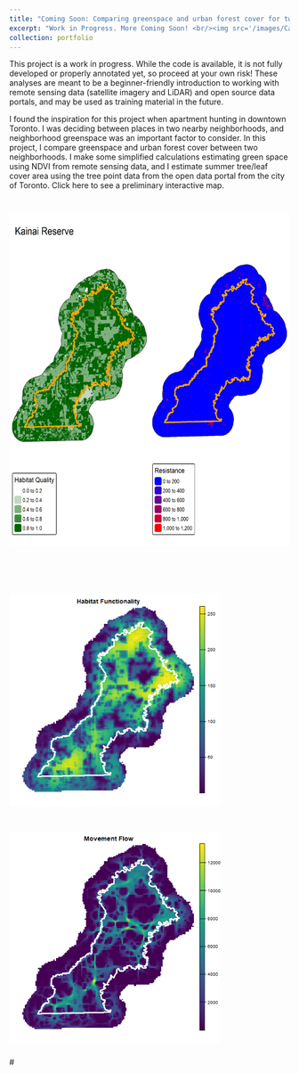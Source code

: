 ```yaml
---
title: "Coming Soon: Comparing greenspace and urban forest cover for two Toronto neighborhoods"
excerpt: "Work in Progress. More Coming Soon! <br/><img src='/images/Canopy_compare.png' alt='Map comparing urban canopy cover' width='280' height='280'>"
collection: portfolio
---
```


This project is a work in progress. While the code is available, it is not fully developed or properly annotated yet, so proceed at your own risk! These analyses are meant to be a beginner-friendly introduction to working with remote sensing data (satellite imagery and LiDAR) and open source data portals, and may be used as training material in the future.

I found the inspiration for this project when apartment hunting in downtown Toronto. I was deciding between places in two nearby neighborhoods, and neighborhood greenspace was an important factor to consider. In this project, I compare greenspace and urban forest cover between two neighborhoods. I make some simplified calculations estimating green space using NDVI from remote sensing data, and I estimate summer tree/leaf cover area using the tree point data from the open data portal from the city of Toronto. Click here to see a preliminary interactive map.

# <img src='/images/maps_QandR_25m.png' alt='QandRMapImageSmaller' width='600' height='600'>

# <div style="display: flex; gap: 10px;">
#  <img src='/images/Habitat_Functionality_theta0.1.png' alt='Habitat Functionality Map' width='380' height='380'>
#  <img src='/images/movement_flow_theta0.1_alpha0.02.png' alt='Movement Flow Map' width='380' height='380'>
#</div>

